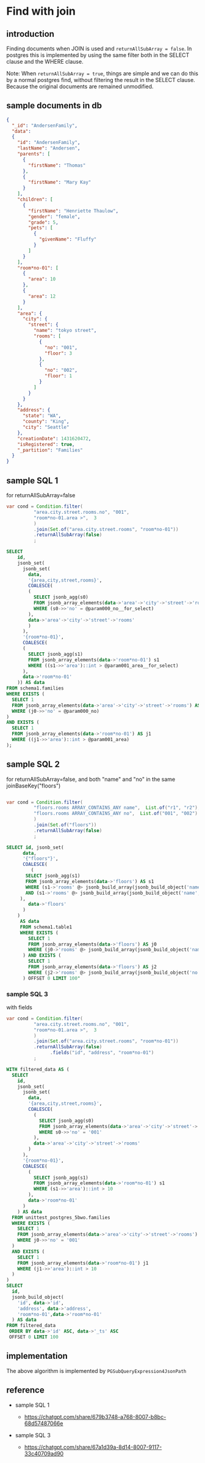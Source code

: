 # Find with join


## introduction

Finding documents when JOIN is used and `returnAllSubArray = false`.
In postgres this is implemented by using the same filter both in the SELECT clause and the WHERE clause.

Note: When `returnAllSubArray = true`, things are simple and we can do this by a normal postgres find, without filtering the result in the SELECT clause. Because the original documents are remained unmodified.

## sample documents in db
```json
{
  "_id": "AndersenFamily",
  "data": 
  {
    "id": "AndersenFamily",
    "lastName": "Andersen",
    "parents": [
      {
        "firstName": "Thomas"
      },
      {
        "firstName": "Mary Kay"
      }
    ],
    "children": [
      {
        "firstName": "Henriette Thaulow",
        "gender": "female",
        "grade": 5,
        "pets": [
          {
            "givenName": "Fluffy"
          }
        ]
      }
    ],
    "room*no-01": [
      {
        "area": 10
      },
      {
        "area": 12
      }
    ],
    "area": {
      "city": {
        "street": {
          "name": "tokyo street",
          "rooms": [
            {
              "no": "001",
              "floor": 3
            },
            {
              "no": "002",
              "floor": 1
            }
          ]
        }
      }
    },
    "address": {
      "state": "WA",
      "county": "King",
      "city": "Seattle"
    },
    "creationDate": 1431620472,
    "isRegistered": true,
    "_partition": "Families"
  }
}

```

## sample SQL 1 

for returnAllSubArray=false

```java
var cond = Condition.filter(
          "area.city.street.rooms.no", "001",
          "room*no-01.area >",  3
          )
          .join(Set.of("area.city.street.rooms", "room*no-01"))
          .returnAllSubArray(false)
          ;
```

```SQL
SELECT 
    id,
    jsonb_set(
      jsonb_set(
        data,
        '{area,city,street,rooms}',
        COALESCE(
        (
          SELECT jsonb_agg(s0)
          FROM jsonb_array_elements(data->'area'->'city'->'street'->'rooms') s0
          WHERE (s0->>'no' = @param000_no__for_select)
        ),
        data->'area'->'city'->'street'->'rooms'
        )
      ),
      '{room*no-01}',
      COALESCE(
      (
        SELECT jsonb_agg(s1)
        FROM jsonb_array_elements(data->'room*no-01') s1
        WHERE ((s1->>'area')::int > @param001_area__for_select)
      ),
      data->'room*no-01'
    )) AS data
FROM schema1.families
WHERE EXISTS (
  SELECT 1
  FROM jsonb_array_elements(data->'area'->'city'->'street'->'rooms') AS j0
  WHERE (j0->>'no' = @param000_no)
)
AND EXISTS (
  SELECT 1
  FROM jsonb_array_elements(data->'room*no-01') AS j1
  WHERE ((j1->>'area')::int > @param001_area)
);
```



## sample SQL 2

for returnAllSubArray=false, and both "name" and "no" in the same joinBaseKey("floors")

```java

var cond = Condition.filter(
          "floors.rooms ARRAY_CONTAINS_ANY name",  List.of("r1", "r2"),
          "floors.rooms ARRAY_CONTAINS_ANY no",  List.of("001", "002")
          )
          .join(Set.of("floors"))
          .returnAllSubArray(false)
          ;
```


```SQL
SELECT id, jsonb_set(
      data,
      '{"floors"}',
      COALESCE(
         (
       SELECT jsonb_agg(s1)
       FROM jsonb_array_elements(data->'floors') AS s1
       WHERE (s1->'rooms' @> jsonb_build_array(jsonb_build_object('name', @param001_rooms__name__0__for_select)) OR s1->'rooms' @> jsonb_build_array(jsonb_build_object('name', @param001_rooms__name__1__for_select)))
       AND (s1->'rooms' @> jsonb_build_array(jsonb_build_object('name', @param003_rooms__no__0__for_select)) OR s1->'rooms' @> jsonb_build_array(jsonb_build_object('name', @param003_rooms__name__1__for_select)))
     ),
        data->'floors'
      )
    )
     AS data
     FROM schema1.table1
     WHERE EXISTS (
        SELECT 1
        FROM jsonb_array_elements(data->'floors') AS j0
        WHERE (j0->'rooms' @> jsonb_build_array(jsonb_build_object('name', @param000_rooms__name__0)) OR j0->'rooms' @> jsonb_build_array(jsonb_build_object('name', @param000_rooms__name__1)))
      ) AND EXISTS (
        SELECT 1
        FROM jsonb_array_elements(data->'floors') AS j2
        WHERE (j2->'rooms' @> jsonb_build_array(jsonb_build_object('no', @param002_rooms__no__0)) OR j2->'rooms' @> jsonb_build_array(jsonb_build_object('no', @param002_rooms__no__1)))
      ) OFFSET 0 LIMIT 100"
```



### sample SQL 3



with fields



```java
var cond = Condition.filter(
          "area.city.street.rooms.no", "001",
          "room*no-01.area >",  3
          )
          .join(Set.of("area.city.street.rooms", "room*no-01"))
          .returnAllSubArray(false)
  				.fields("id", "address", "room*no-01")
          ;

```



```SQL
WITH filtered_data AS (
  SELECT 
    id,
    jsonb_set(
      jsonb_set(
        data,
        '{area,city,street,rooms}',
        COALESCE(
          (
            SELECT jsonb_agg(s0)
            FROM jsonb_array_elements(data->'area'->'city'->'street'->'rooms') s0
            WHERE s0->>'no' = '001'
          ),
          data->'area'->'city'->'street'->'rooms'
        )
      ),
      '{room*no-01}',
      COALESCE(
        (
          SELECT jsonb_agg(s1)
          FROM jsonb_array_elements(data->'room*no-01') s1
          WHERE (s1->>'area')::int > 10
        ),
        data->'room*no-01'
      )
    ) AS data
  FROM unittest_postgres_5bwo.families
  WHERE EXISTS (
    SELECT 1
    FROM jsonb_array_elements(data->'area'->'city'->'street'->'rooms') j0
    WHERE j0->>'no' = '001'
  )
  AND EXISTS (
    SELECT 1
    FROM jsonb_array_elements(data->'room*no-01') j1
    WHERE (j1->>'area')::int > 10
  )
)
SELECT 
  id, 
  jsonb_build_object(
    'id', data->'id',
    'address', data->'address',
	'room*no-01',data->'room*no-01'
  ) AS data
FROM filtered_data
 ORDER BY data->'id' ASC, data->'_ts' ASC
 OFFSET 0 LIMIT 100
```





## implementation

The above algorithm is implemented by `PGSubQueryExpression4JsonPath`



## reference

* sample SQL 1
  * https://chatgpt.com/share/679b3748-a768-8007-b8bc-68d57487066e

* sample SQL 3
  * https://chatgpt.com/share/67a1d39a-8d14-8007-9117-33c40709ad90